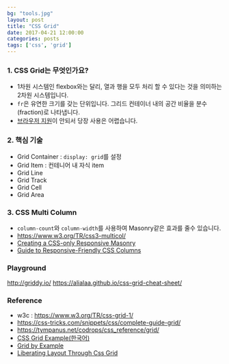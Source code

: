```yaml
---
bg: "tools.jpg"
layout: post
title: "CSS Grid"
date: 2017-04-21 12:00:00
categories: posts
tags: ['css', 'grid']
---
```


### 1. CSS Grid는 무엇인가요?
- 1차원 시스템인 flexbox와는 달리, 열과 행을 모두 처리 할 수 있다는 것을 의미하는 2차원 시스템입니다.
- `fr`은 유연한 크기를 갖는 단위입니다. 그리드 컨테이너 내의 공간 비율을 분수(fraction)로 나타냅니다.
- [브라우저 지원](http://caniuse.com/#feat=css-grid)이 안되서 당장 사용은 어렵습니다.

### 2. 핵심 기술
- Grid Container : `display: grid`를 설정
- Grid Item : 컨테니어 내 자식 item 
- Grid Line
- Grid Track
- Grid Cell
- Grid Area

### 3. CSS Multi Column
- `column-count`와 `column-width`를 사용하여 Masonry같은 효과를 줄수 있습니다.
- https://www.w3.org/TR/css3-multicol/
- [Creating a CSS-only Responsive Masonry](http://w3bits.com/css-masonry/)
- [Guide to Responsive-Friendly CSS Columns](https://css-tricks.com/guide-responsive-friendly-css-columns/)

### Playground
http://griddy.io/
https://alialaa.github.io/css-grid-cheat-sheet/

### Reference
- w3c : https://www.w3.org/TR/css-grid-1/
- https://css-tricks.com/snippets/css/complete-guide-grid/
- https://tympanus.net/codrops/css_reference/grid/
- [CSS Grid Example(한국어)]( https://github.com/sonim1/css_grid_example)
- [Grid by Example](https://gridbyexample.com/)
- [Liberating Layout Through Css Grid](https://cssgrid.cc/)
